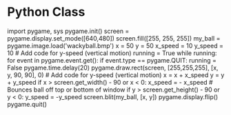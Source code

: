 # Python Class
import pygame, sys
pygame.init()
screen = pygame.display.set_mode([640,480])
screen.fill([255, 255, 255])
my_ball = pygame.image.load('wackyball.bmp')
x = 50
y = 50
x_speed = 10
y_speed = 10  # Add code for y-speed (vertical motion)
running = True
while running:
    for event in pygame.event.get():
        if event.type == pygame.QUIT:
            running = False
    pygame.time.delay(20)
    pygame.draw.rect(screen, [255,255,255], [x, y, 90, 90], 0)  # Add code for y-speed (vertical motion)
    x = x + x_speed
    y = y + y_speed
    if x > screen.get_width() - 90  or  x < 0:
        x_speed = - x_speed
    # Bounces ball off top or bottom of window
    if y > screen.get_height() - 90 or y < 0:
        y_speed = -y_speed
    screen.blit(my_ball, [x, y])
    pygame.display.flip()
pygame.quit()
